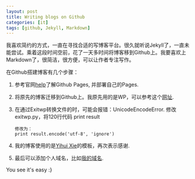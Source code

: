 ```yaml
---
layout: post
title: Writing blogs on Github
categories: [it]
tags: [github, Jekyll, Markdown]
---
```


我喜欢简约的方式，一直在寻找合适的写博客平台。很久就听说Jekyll了，一直未能尝试。乘着这段时间空前，花了一天多时间将博客移到Github上。我要喜欢上Markdown了，很简洁，很方便，可以让作者专注写作。

在Github搭建博客有几个步骤：

1.	参考官网[help](https://help.github.com/categories/20/articles)了解Github Pages, 并部署自己的Pages.

2.	将原先的博客迁移到Github上。我原先用的是WP，可以参考这个[网址](http://johnnycode.com/2012/07/10/how-to-migrate-from-wordpress-to-jekyll-running-on-github/).

3.	在通过Exitwp转换文件的时，可能会报错：UnicodeEncodeError. 修改 exitwp.py，将120行代码
		print result
		
		修改为：
		print result.encode('utf-8', 'ignore')

4.	我的博客使用的是[Yihui Xie](http://yihui.name/)的模板，再次表示感谢.

5.	最后可以添加个人域名，比如[我的域名](http://allal.com).

You see it's easy :}